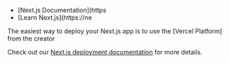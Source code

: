 


- [Next.js Documentation](https
- [Learn Next.js](https://ne

The easiest way to deploy your Next.js app is to use the [Vercel Platform] from the creator

Check out our [Next.js deployment documentation](https://nextjs.org/docs/deployment) for more details.
